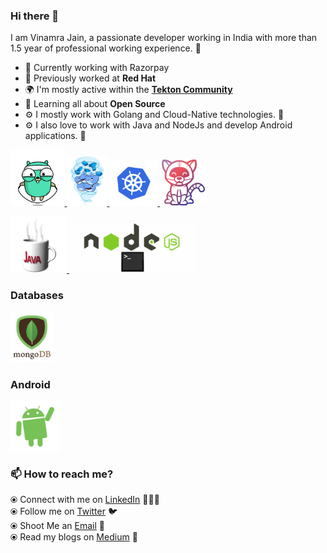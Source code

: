 ### Hi there 👋

I am Vinamra Jain, a passionate developer working in India with more than 1.5 year of professional working experience. 🎯

- 🏢 Currently working with Razorpay
- 🏢 Previously worked at **Red Hat**
- 🌍 I'm mostly active within the [**Tekton Community**](https://tekton.dev)
- 🌱 Learning all about **Open Source**
- ⚙️ I mostly work with Golang and Cloud-Native technologies. 🚀
- ⚙️ I also love to work with Java and NodeJs and develop Android applications. 🚀

<p float="left">
  <a href="https://golang.org/" target="_blank" >
    <img src="https://raw.githubusercontent.com/vinamra28/vinamra28/master/assets/golang.gif"  height="90" />
  </a>
  <a href="https://www.docker.com/" target="_blank" >
    <img src="https://raw.githubusercontent.com/vinamra28/vinamra28/master/assets/docker.gif"  height="80" /> 
  </a>
  <a href="https://kubernetes.io/" target="_blank" >
    <img src="https://raw.githubusercontent.com/vinamra28/vinamra28/master/assets/k8s.gif"  height="75" />
  </a>
  <a href="https://tekton.dev/" target="_blank" >
    <img src="https://raw.githubusercontent.com/vinamra28/vinamra28/master/assets/tekton.png"  height="75" />
  </a>
 </p>

 <p float="left">
  <a href="https://www.oracle.com/java/technologies/" target="_blank" >
    <img src="https://raw.githubusercontent.com/vinamra28/vinamra28/master/assets/java.gif"  height="90" />
  </a>
  <a href="https://www.docker.com/" target="_blank" >
    <img src="https://raw.githubusercontent.com/vinamra28/vinamra28/master/assets/nodejs.gif"  height="80" /> 
  </a>
 </p>

### Databases

 <p float="left">
  <a href="https://www.mongodb.com/" target="_blank" >
    <img src="https://raw.githubusercontent.com/vinamra28/vinamra28/master/assets/mongo.gif" height="80" />
  </a>
</p>

### Android

<p float="left">
  <a href="https://developer.android.com/" target="_blank" >
    <img src="https://raw.githubusercontent.com/vinamra28/vinamra28/master/assets/android.gif" height="80" />
  </a>
</p>

### 📫 How to reach me?

⦿ Connect with me on [LinkedIn](https://www.linkedin.com/in/vinamra-jain-2b5682128/) 👨🏻‍💻 <br>
⦿ Follow me on [Twitter](https://twitter.com/jvinamra776) 🐦 <br>
⦿ Shoot Me an [Email](mailto:jvinamra776@gmail.com) 💌 <br>
⦿ Read my blogs on [Medium](https://vinamra-jain.medium.com/) 📝 <br>
